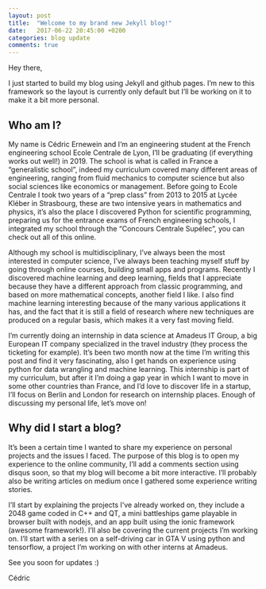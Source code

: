 ```yaml
---
layout: post
title:  "Welcome to my brand new Jekyll blog!"
date:   2017-06-22 20:45:00 +0200
categories: blog update
comments: true
---
```


Hey there,

I just started to build my blog using Jekyll and github pages. I’m new to this framework so the layout is currently only default but I’ll be working on it to make it a bit more personal.

Who am I?
---

My name is Cédric Ernewein and I’m an engineering student at the French engineering school Ecole Centrale de Lyon, I’ll be graduating (if everything works out well!) in 2019. The school is what is called in France a “generalistic school”, indeed my curriculum covered many different areas of engineering, ranging from fluid mechanics to computer science but also social sciences like economics or management. Before going to Ecole Centrale I took two years of a “prep class” from 2013 to 2015 at Lycée Kléber in Strasbourg, these are two intensive years in mathematics and physics, it’s also the place I discovered Python for scientific programming, preparing us for the entrance exams of French engineering schools, I integrated my school through the “Concours Centrale Supélec”, you can check out all of this online.

Although my school is multidisciplinary, I’ve always been the most interested in computer science, I’ve always been teaching myself stuff by going through online courses, building small apps and programs. Recently I discovered machine learning and deep learning, fields that I appreciate because they have a different approach from classic programming, and based on more mathematical concepts, another field I like. I also find machine learning interesting because of the many various applications it has, and the fact that it is still a field of research where new techniques are produced on a regular basis, which makes it a very fast moving field.

I’m currently doing an internship in data science at Amadeus IT Group, a big European IT company specialized in the travel industry (they process the ticketing for example). It’s been two month now at the time I’m writing this post and find it very fascinating, also I get hands on experience using python for data wrangling and machine learning. This internship is part of my curriculum, but after it I’m doing a gap year in which I want to move in some other countries than France, and I’d love to discover life in a startup, I’ll focus on Berlin and London for research on internship places.
Enough of discussing my personal life, let’s move on!

Why did I start a blog?
----

It’s been a certain time I wanted to share my experience on personal projects and the issues I faced. The purpose of this blog is to open my experience to the online community, I’ll add a comments section using disqus soon, so that my blog will become a bit more interactive. I’ll probably also be writing articles on medium once I gathered some experience writing stories.

I’ll start by explaining the projects I’ve already worked on, they include a 2048 game coded in C++ and QT, a mini battleships game playable in browser built with nodejs, and an app built using the ionic framework (awesome framework!).
I’ll also be covering the current projects I’m working on. I’ll start with a series on a self-driving car in GTA V using python and tensorflow, a project I’m working on with other interns at Amadeus.

See you soon for updates :)

Cédric